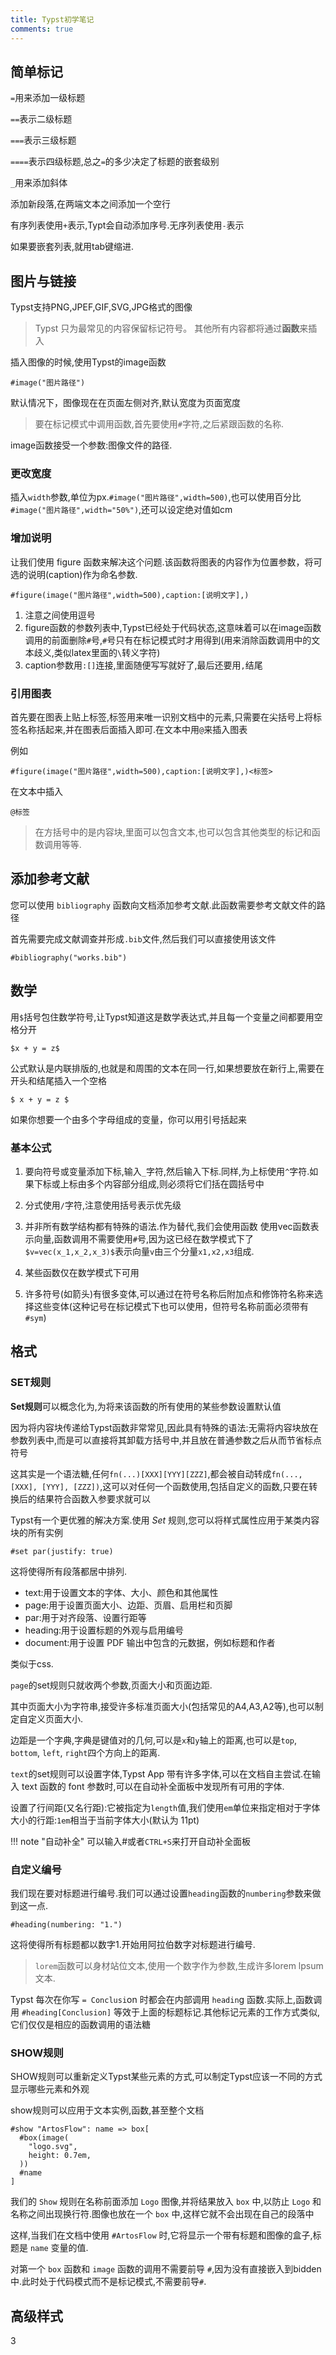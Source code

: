 ```yaml
---
title: Typst初学笔记
comments: true
---
```


## 简单标记

`=`用来添加一级标题

`==`表示二级标题

`===`表示三级标题

`====`表示四级标题,总之`=`的多少决定了标题的嵌套级别

`_`用来添加斜体

添加新段落,在两端文本之间添加一个空行

有序列表使用`+`表示,Typt会自动添加序号.无序列表使用`-`表示

如果要嵌套列表,就用tab键缩进.

## 图片与链接

Typst支持PNG,JPEF,GIF,SVG,JPG格式的图像

>Typst 只为最常见的内容保留标记符号。 其他所有内容都将通过**函数**来插入

插入图像的时候,使用Typst的image函数

```typst
#image("图片路径")
```

默认情况下，图像现在在页面左侧对齐,默认宽度为页面宽度

>要在标记模式中调用函数,首先要使用`#`字符,之后紧跟函数的名称.

image函数接受一个参数:图像文件的路径.

### 更改宽度

插入`width`参数,单位为px.`#image("图片路径",width=500)`,也可以使用百分比`#image("图片路径",width="50%")`,还可以设定绝对值如cm

### 增加说明

让我们使用 figure 函数来解决这个问题.该函数将图表的内容作为位置参数，将可选的说明(caption)作为命名参数.

```typst
#figure(image("图片路径",width=500),caption:[说明文字],)
```

1. 注意之间使用逗号
2. figure函数的参数列表中,Typst已经处于代码状态,这意味着可以在image函数调用的前面删除`#`号,`#`号只有在标记模式时才用得到(用来消除函数调用中的文本歧义,类似latex里面的`\`转义字符)
3. caption参数用`:[]`连接,里面随便写写就好了,最后还要用`,`结尾

### 引用图表

首先要在图表上贴上标签,标签用来唯一识别文档中的元素,只需要在尖括号上将标签名称括起来,并在图表后面插入即可.在文本中用`@`来插入图表

例如

```typst
#figure(image("图片路径",width=500),caption:[说明文字],)<标签>
```

在文本中插入

```typst
@标签
```

>在方括号中的是内容块,里面可以包含文本,也可以包含其他类型的标记和函数调用等等.

## 添加参考文献

您可以使用 `bibliography` 函数向文档添加参考文献.此函数需要参考文献文件的路径

首先需要完成文献调查并形成`.bib`文件,然后我们可以直接使用该文件

```typst
#bibliography("works.bib")
```

## 数学

用`$`括号包住数学符号,让Typst知道这是数学表达式,并且每一个变量之间都要用空格分开

```typst
$x + y = z$
```

公式默认是内联排版的,也就是和周围的文本在同一行,如果想要放在新行上,需要在开头和结尾插入一个空格

```typst
$ x + y = z $
```

如果你想要一个由多个字母组成的变量，你可以用引号括起来

### 基本公式

1. 要向符号或变量添加下标,输入`_`字符,然后输入下标.同样,为上标使用`^`字符.如果下标或上标由多个内容部分组成,则必须将它们括在圆括号中

2. 分式使用`/`字符,注意使用括号表示优先级

3. 并非所有数学结构都有特殊的语法.作为替代,我们会使用函数
    使用vec函数表示向量,函数调用不需要使用`#`号,因为这已经在数学模式下了
    `$v=vec(x_1,x_2,x_3)$`表示向量`v`由三个分量`x1,x2,x3`组成.
4. 某些函数仅在数学模式下可用
5. 许多符号(如箭头)有很多变体,可以通过在符号名称后附加点和修饰符名称来选择这些变体(这种记号在标记模式下也可以使用，但符号名称前面必须带有`#sym`)

## 格式

### SET规则

**Set规则**可以概念化为,为将来该函数的所有使用的某些参数设置默认值

因为将内容块传递给Typst函数非常常见,因此具有特殊的语法:无需将内容块放在参数列表中,而是可以直接将其卸载方括号中,并且放在普通参数之后从而节省标点符号

这其实是一个语法糖,任何`fn(...)[XXX][YYY][ZZZ]`,都会被自动转成`fn(..., [XXX], [YYY], [ZZZ])`,这可以对任何一个函数使用,包括自定义的函数,只要在转换后的结果符合函数入参要求就可以

Typst有一个更优雅的解决方案.使用 *Set* 规则,您可以将样式属性应用于某类内容块的所有实例

```typst
#set par(justify: true)
```

这将使得所有段落都居中排列.

- text:用于设置文本的字体、大小、颜色和其他属性
- page:用于设置页面大小、边距、页眉、启用栏和页脚
- par:用于对齐段落、设置行距等
- heading:用于设置标题的外观与启用编号
- document:用于设置 PDF 输出中包含的元数据，例如标题和作者

类似于css.

`page`的set规则只就收两个参数,页面大小和页面边距.

其中页面大小为字符串,接受许多标准页面大小(包括常见的A4,A3,A2等),也可以制定自定义页面大小.

边距是一个字典,字典是键值对的几何,可以是`x`和`y`轴上的距离,也可以是`top`, `bottom`, `left`, `right`四个方向上的距离.

`text`的set规则可以设置字体,Typst App 带有许多字体,可以在文档自主尝试.在输入 text 函数的 font 参数时,可以在自动补全面板中发现所有可用的字体.

设置了行间距(又名行距):它被指定为`length`值,我们使用`em`单位来指定相对于字体大小的行距:`1em`相当于当前字体大小(默认为 11pt)

!!! note "自动补全"
    可以输入#或者`CTRL+S`来打开自动补全面板

### 自定义编号

我们现在要对标题进行编号.我们可以通过设置`heading`函数的`numbering`参数来做到这一点.

```typst
#heading(numbering: "1.")
```

这将使得所有标题都以数字1.开始用阿拉伯数字对标题进行编号.

>`lorem`函数可以身材站位文本,使用一个数字作为参数,生成许多lorem lpsum文本.

Typst 每次在你写 `= Conclusi`on 时都会在内部调用 `headin`g 函数.实际上,函数调用 `#heading[Conclusion]` 等效于上面的标题标记.其他标记元素的工作方式类似,它们仅仅是相应的函数调用的语法糖

### SHOW规则

SHOW规则可以重新定义Typst某些元素的方式,可以制定Typst应该一不同的方式显示哪些元素和外观

show规则可以应用于文本实例,函数,甚至整个文档

```typst
#show "ArtosFlow": name => box[
  #box(image(
    "logo.svg",
    height: 0.7em,
  ))
  #name
]
```

我们的 `Show` 规则在名称前面添加 `Logo` 图像,并将结果放入 `box` 中,以防止 `Logo` 和名称之间出现换行符.图像也放在一个 `box` 中,这样它就不会出现在自己的段落中

这样,当我们在文档中使用 `#ArtosFlow` 时,它将显示一个带有标题和图像的盒子,标题是 `name` 变量的值.

对第一个 `box` 函数和 `image` 函数的调用不需要前导 `#`,因为没有直接嵌入到bidden中.此时处于代码模式而不是标记模式,不需要前导`#`.

## 高级样式

3